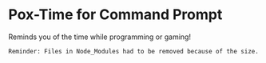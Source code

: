 # Pox-Time for Command Prompt
Reminds you of the time while programming or gaming!

```Reminder: Files in Node_Modules had to be removed because of the size.```
